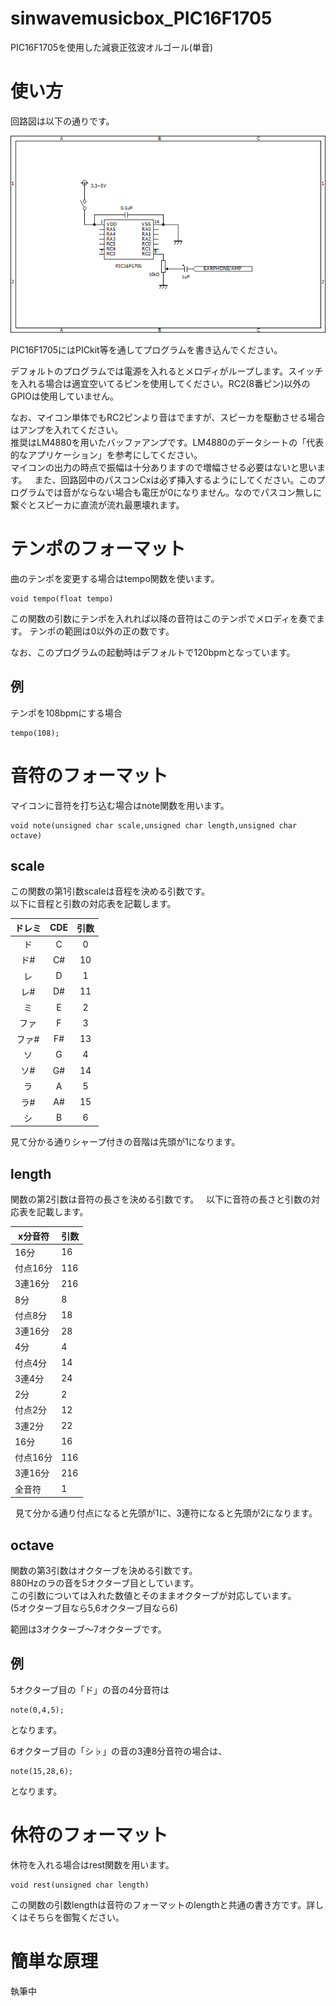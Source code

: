 # sinwavemusicbox_PIC16F1705
PIC16F1705を使用した減衰正弦波オルゴール(単音)
# 使い方
回路図は以下の通りです。 
  
![screenshot](https://github.com/yuzuhara0597/sinwavemusicbox_PIC16F1705/blob/master/sinwav.png?raw=true)  
  
PIC16F1705にはPICkit等を通してプログラムを書き込んでください。  
  
デフォルトのプログラムでは電源を入れるとメロディがループします。スイッチを入れる場合は適宜空いてるピンを使用してください。RC2(8番ピン)以外のGPIOは使用していません。 

なお、マイコン単体でもRC2ピンより音はでますが、スピーカを駆動させる場合はアンプを入れてください。  
推奨はLM4880を用いたバッファアンプです。LM4880のデータシートの「代表的なアプリケーション」を参考にしてください。  
マイコンの出力の時点で振幅は十分ありますので増幅させる必要はないと思います。  
また、回路図中のパスコンCxは必ず挿入するようにしてください。このプログラムでは音がならない場合も電圧が0になりません。なのでパスコン無しに繋ぐとスピーカに直流が流れ最悪壊れます。 

# テンポのフォーマット
曲のテンポを変更する場合はtempo関数を使います。  
```
void tempo(float tempo)
```
この関数の引数にテンポを入れれば以降の音符はこのテンポでメロディを奏でます。
テンポの範囲は0以外の正の数です。  
  
なお、このプログラムの起動時はデフォルトで120bpmとなっています。
## 例
テンポを108bpmにする場合
```
tempo(108);
```
# 音符のフォーマット
マイコンに音符を打ち込む場合はnote関数を用います。  
```
void note(unsigned char scale,unsigned char length,unsigned char octave)
```
## scale
この関数の第1引数scaleは音程を決める引数です。  
以下に音程と引数の対応表を記載します。  
  
  
| ドレミ | CDE | 引数 |
|:---:|:---:|:---:|
|ド |C |0 |
|ド# |C# |10 |
|レ |D |1 |
|レ# |D# |11 |
|ミ |E |2 |  
|ファ |F |3 |  
|ファ# |F# |13 |  
|ソ |G |4 |  
|ソ# |G# |14 |  
|ラ |A |5 |  
|ラ# |A# |15 |  
|シ |B |6 |  

見て分かる通りシャープ付きの音階は先頭が1になります。

## length
関数の第2引数は音符の長さを決める引数です。  
以下に音符の長さと引数の対応表を記載します。  

| x分音符 | 引数 |
----|---- 
| 16分 | 16 |
| 付点16分 | 116 |  
| 3連16分 | 216 |  
| 8分 | 8 |
| 付点8分 | 18 |  
| 3連16分 | 28 |  
| 4分 | 4 |
| 付点4分 | 14 |  
| 3連4分 | 24 |  
| 2分 | 2 |
| 付点2分 | 12 |  
| 3連2分 | 22 |
| 16分 | 16 |
| 付点16分 | 116 |  
| 3連16分 | 216 |  
| 全音符 | 1 |   
  
  
見て分かる通り付点になると先頭が1に、3連符になると先頭が2になります。

## octave
関数の第3引数はオクターブを決める引数です。  
880Hzのラの音を5オクターブ目としています。  
この引数については入れた数値とそのままオクターブが対応しています。  
(5オクターブ目なら5,6オクターブ目なら6)  
  
範囲は3オクターブ～7オクターブです。  

## 例
5オクターブ目の「ド」の音の4分音符は
```
note(0,4,5);
```
となります。  
  
6オクターブ目の「シ♭」の音の3連8分音符の場合は、  
```
note(15,28,6);
```
となります。
# 休符のフォーマット
休符を入れる場合はrest関数を用います。
```
void rest(unsigned char length)
```
この関数の引数lengthは音符のフォーマットのlengthと共通の書き方です。詳しくはそちらを御覧ください。
# 簡単な原理
執筆中  
